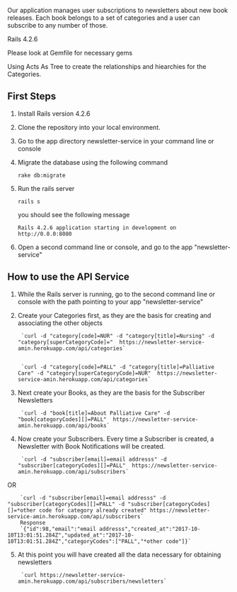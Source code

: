Our application manages user subscriptions to newsletters about new book releases.
Each book belongs to a set of categories and a user can subscribe to any number of those.



Rails 4.2.6

Please look at Gemfile for necessary gems

Using Acts As Tree to create the relationships and hiearchies for the Categories.


## First Steps

1. Install Rails version 4.2.6

2. Clone the repository into your local environment.

3. Go to the app directory newsletter-service in your command line or console

4. Migrate the database using the following command

    `rake db:migrate`

5. Run the rails server 
 

    `rails s`
    
    you should see the following message
    
    `Rails 4.2.6 application starting in development on http://0.0.0:8080`

6. Open a second command line or console, and go to the app "newsletter-service"

## How to use the API Service

1. While the Rails server is running, go to the second command line or console with the path pointing to your app "newsletter-service"

2. Create your Categories first, as they are the basis for creating and associating the other objects

        `curl -d "category[code]=NUR" -d "category[title]=Nursing" -d "category[superCategoryCode]="  https://newsletter-service-amin.herokuapp.com/api/categories`


        `curl -d "category[code]=PALL" -d "category[title]=Palliative Care" -d "category[superCategoryCode]=NUR"  https://newsletter-service-amin.herokuapp.com/api/categories`


3. Next create your Books, as they are the basis for the Subscriber Newsletters


        `curl -d "book[title]=About Palliative Care" -d "book[categoryCodes][]=PALL"  https://newsletter-service-amin.herokuapp.com/api/books`




4. Now create your Subscribers.  Every time a Subscriber is created, a Newsletter with Book Notifications will be created.  

 
        `curl -d "subscriber[email]=email addresss" -d "subscriber[categoryCodes][]=PALL"  https://newsletter-service-amin.herokuapp.com/api/subscribers`


OR


        `curl -d "subscriber[email]=email addresss" -d "subscriber[categoryCodes][]=PALL" -d "subscriber[categoryCodes][]=*other code for category already created" https://newsletter-service-amin.herokuapp.com/api/subscribers`
        Response
        `{"id":98,"email":"email addresss","created_at":"2017-10-10T13:01:51.284Z","updated_at":"2017-10-10T13:01:51.284Z","categoryCodes":["PALL","*other code"]}`


5. At this point you will have created all the data necessary for obtaining newsletters


        `curl https://newsletter-service-amin.herokuapp.com/api/subscribers/newsletters`



















